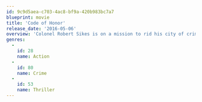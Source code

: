 ```yaml
---
id: 9c9d5aea-c703-4ac8-bf9a-420b983bc7a7
blueprint: movie
title: 'Code of Honor'
release_date: '2016-05-06'
overview: 'Colonel Robert Sikes is on a mission to rid his city of crime. As a stealthy, one-man assault team, he will take on street gangs, mobsters, and politicians with extreme prejudice until his mission is complete. His former protégé, William Porter, teams up with the local police department to bring his former commander to justice and prevent him from further vigilantism.'
genres:
  -
    id: 28
    name: Action
  -
    id: 80
    name: Crime
  -
    id: 53
    name: Thriller
---
```

